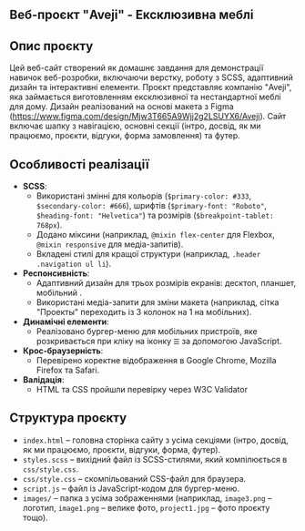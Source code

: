 ## Веб-проєкт "Aveji" - Ексклюзивна меблі

## Опис проєкту
Цей веб-сайт створений як домашнє завдання для демонстрації навичок веб-розробки, включаючи верстку, роботу з SCSS, адаптивний дизайн та інтерактивні елементи. Проєкт представляє компанію "Aveji", яка займається виготовленням ексклюзивної та нестандартної меблі для дому. Дизайн реалізований на основі макета з Figma (https://www.figma.com/design/Mjw3T665A9Wjj2g2LSUYX6/Aveji). Сайт включає шапку з навігацією, основні секції (інтро, досвід, як ми працюємо, проєкти, відгуки, форма замовлення) та футер.

## Особливості реалізації
- **SCSS**:
    - Використані змінні для кольорів (`$primary-color: #333`, `$secondary-color: #666`), шрифтів (`$primary-font: "Roboto"`, `$heading-font: "Helvetica"`) та розмірів (`$breakpoint-tablet: 768px`).
    - Додано міксини (наприклад, `@mixin flex-center` для Flexbox, `@mixin responsive` для медіа-запитів).
    - Вкладені стилі для кращої структури (наприклад, `.header .navigation ul li`).
- **Респонсивність**:
    - Адаптивний дизайн для трьох розмірів екранів: десктоп, планшет, мобільний .
    - Використані медіа-запити для зміни макета (наприклад, сітка "Проекты" переходить із 3 колонок на 1 на мобільних).
- **Динамічні елементи**:
    - Реалізовано бургер-меню для мобільних пристроїв, яке розкривається при кліку на іконку `☰` за допомогою JavaScript.
- **Крос-браузерність**:
    - Перевірено коректне відображення в Google Chrome, Mozilla Firefox та Safari.
- **Валідація**:
    - HTML та CSS пройшли перевірку через W3C Validator 

## Структура проєкту
- `index.html` – головна сторінка сайту з усіма секціями (інтро, досвід, як ми працюємо, проєкти, відгуки, форма, футер).
- `styles.scss` – вихідний файл із SCSS-стилями, який компілюється в `css/style.css`.
- `css/style.css` – скомпільований CSS-файл для браузера.
- `script.js` – файл із JavaScript-кодом для бургер-меню.
- `images/` – папка з усіма зображеннями (наприклад, `image3.png` – логотип, `image1.png` – велике фото, `project1.jpg` – фото проєкту тощо).

